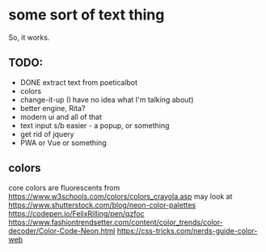 # some sort of text thing

So, it works.

## TODO:
- DONE extract text from poeticalbot
- colors
- change-it-up (I have no idea what I'm talking about)
- better engine, Rita?
- modern ui and all of that
- text input s/b easier - a popup, or something
- get rid of jquery
- PWA or Vue or something

## colors

  core colors are fluorescents from https://www.w3schools.com/colors/colors_crayola.asp
  may look at https://www.shutterstock.com/blog/neon-color-palettes
  https://codepen.io/FelixRilling/pen/qzfoc
  https://www.fashiontrendsetter.com/content/color_trends/color-decoder/Color-Code-Neon.html
  https://css-tricks.com/nerds-guide-color-web